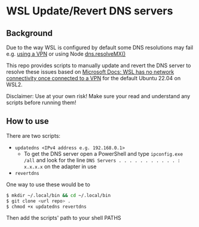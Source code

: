 # WSL Update/Revert DNS servers

## Background
Due to the way WSL is configured by default some DNS resolutions may fail e.g. [using a VPN](https://github.com/microsoft/WSL/issues/1350) or using Node [dns.resolveMX()](https://stackoverflow.com/questions/65637723/why-is-dns-resolvemx-failing-with-gmail-com)

This repo provides scripts to manually update and revert the DNS server to resolve these issues based on [Microsoft Docs: WSL has no network connectivity once connected to a VPN](https://learn.microsoft.com/en-us/windows/wsl/troubleshooting#wsl-has-no-network-connectivity-once-connected-to-a-vpn) for the default Ubuntu 22.04 on WSL2.

Disclaimer: Use at your own risk! Make sure your read and understand any scripts before running them!

## How to use

There are two scripts:

- `updatedns <IPv4 address e.g. 192.168.0.1>`
   - To get the DNS server open a PowerShell and type `ipconfig.exe /all` and look for the line `DNS Servers . . . . . . . . . . . : x.x.x.x` on the adapter in use
- `revertdns`


One way to use these would be to

```bash
$ mkdir ~/.local/bin && cd ~/.local/bin
$ git clone <url repo> .
$ chmod +x updatedns revertdns
```

Then add the scripts' path to your shell PATHS
